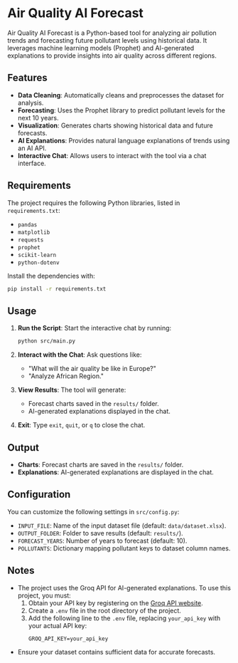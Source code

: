 # Air Quality AI Forecast

Air Quality AI Forecast is a Python-based tool for analyzing air pollution trends and forecasting future pollutant levels using historical data. It leverages machine learning models (Prophet) and AI-generated explanations to provide insights into air quality across different regions.

## Features

- **Data Cleaning**: Automatically cleans and preprocesses the dataset for analysis.
- **Forecasting**: Uses the Prophet library to predict pollutant levels for the next 10 years.
- **Visualization**: Generates charts showing historical data and future forecasts.
- **AI Explanations**: Provides natural language explanations of trends using an AI API.
- **Interactive Chat**: Allows users to interact with the tool via a chat interface.

## Requirements

The project requires the following Python libraries, listed in `requirements.txt`:

- `pandas`
- `matplotlib`
- `requests`
- `prophet`
- `scikit-learn`
- `python-dotenv`

Install the dependencies with:

```bash
pip install -r requirements.txt
```

## Usage

1. **Run the Script**: Start the interactive chat by running:

   ```bash
   python src/main.py
   ```

2. **Interact with the Chat**: Ask questions like:

   - "What will the air quality be like in Europe?"
   - "Analyze African Region."

3. **View Results**: The tool will generate:

   - Forecast charts saved in the `results/` folder.
   - AI-generated explanations displayed in the chat.

4. **Exit**: Type `exit`, `quit`, or `q` to close the chat.

## Output

- **Charts**: Forecast charts are saved in the `results/` folder.
- **Explanations**: AI-generated explanations are displayed in the chat.

## Configuration

You can customize the following settings in `src/config.py`:

- `INPUT_FILE`: Name of the input dataset file (default: `data/dataset.xlsx`).
- `OUTPUT_FOLDER`: Folder to save results (default: `results/`).
- `FORECAST_YEARS`: Number of years to forecast (default: 10).
- `POLLUTANTS`: Dictionary mapping pollutant keys to dataset column names.

## Notes

- The project uses the Groq API for AI-generated explanations. To use this project, you must:
  1. Obtain your API key by registering on the [Groq API website](https://console.groq.com/keys).
  2. Create a `.env` file in the root directory of the project.
  3. Add the following line to the `.env` file, replacing `your_api_key` with your actual API key:
     ```
     GROQ_API_KEY=your_api_key
     ```
- Ensure your dataset contains sufficient data for accurate forecasts.
